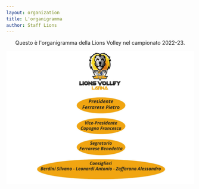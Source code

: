 ```yaml
---
layout: organization
title: L'organigramma
author: Staff Lions
---
```


<center>Questo è l'organigramma della Lions Volley nel campionato 2022-23.</center>

![L'organigramma](/img/organization.jpg)
